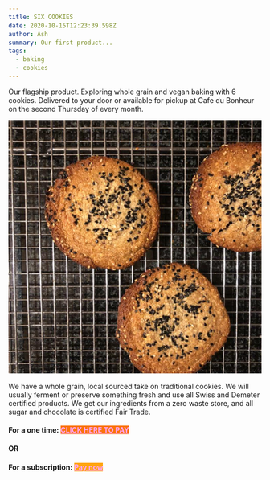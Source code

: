 ```yaml
---
title: SIX COOKIES
date: 2020-10-15T12:23:39.598Z
author: Ash
summary: Our first product...
tags:
  - baking
  - cookies
---
```

Our flagship product. Exploring whole grain and vegan baking with 6 cookies. Delivered to your door or available for pickup at Cafe du Bonheur on the second Thursday of every month. 

![A cookie illustration](/static/img/c4b19cb8-f5a9-4db0-942e-43f88b1af502.jpg "Cookie Monsta")

We have a whole grain, local sourced take on traditional cookies. We will usually ferment or preserve something fresh and use all Swiss and Demeter certified products. We get our ingredients from a zero waste store, and all sugar and chocolate is certified Fair Trade.

#### For a one time:  <a style="background:#fa740b !important;color:#ffa5ff !important" data-id="paythen" href="https://app.paythen.co/company/superpotent/plan/yhugwlgeso" id="payment-button">CLICK HERE TO PAY</a><script type="text/javascript" src="https://paythen.co/App/js/modal-payment.js"></script>

#### OR

#### For a subscription: <a style="background:#ffa50b !important;color:#ffa5ff !important" data-id="paythen" href="https://app.paythen.co/company/superpotent/plan/lxuaquwukq" id="payment-button">Pay now</a><script type="text/javascript" src="https://paythen.co/App/js/modal-payment.js"></script>